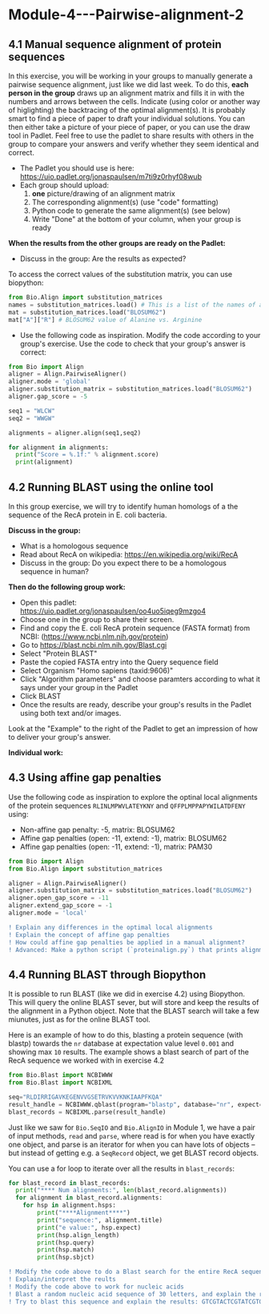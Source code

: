 # Module-4---Pairwise-alignment-2
## 4.1 Manual sequence alignment of protein sequences
In this exercise, you will be working in your groups to manually generate a pairwise sequence alignment, just like we did last week. To do this, **each person in the group** draws up an alignment matrix and fills it in with the numbers and arrows between the cells. Indicate (using color or another way of higlighting) the backtracing of the optimal alignment(s). It is probably smart to find a piece of paper to draft your individual solutions. You can then either take a picture of your piece of paper, or you can use the draw tool in Padlet. Feel free to use the padlet to share results with others in the group to compare your answers and verify whether they seem identical and correct.
- The Padlet you should use is here: https://uio.padlet.org/jonaspaulsen/m7ti9z0rhyf08wub
- Each group should upload:
  1. **one** picture/drawing of an alignment matrix 
  2. The corresponding alignment(s) (use "code" formatting)
  3. Python code to generate the same alignment(s) (see below)
  4. Write "Done" at the bottom of your column, when your group is ready

**When the results from the other groups are ready on the Padlet:**
- Discuss in the group: Are the results as expected?

To access the correct values of the substitution matrix, you can use biopython:
```python
from Bio.Align import substitution_matrices
names = substitution_matrices.load() # This is a list of the names of all available substitution matrices
mat = substitution_matrices.load("BLOSUM62")
mat["A"]["R"] # BLOSUM62 value of Alanine vs. Arginine
```


- Use the following code as inspiration. Modify the code according to your group's exercise. Use the code to check that your group's answer is correct:
```python
from Bio import Align
aligner = Align.PairwiseAligner()
aligner.mode = 'global'
aligner.substitution_matrix = substitution_matrices.load("BLOSUM62")
aligner.gap_score = -5

seq1 = "WLCW"
seq2 = "WWGW"

alignments = aligner.align(seq1,seq2)

for alignment in alignments:
  print("Score = %.1f:" % alignment.score)
  print(alignment)
```

## 4.2 Running BLAST using the online tool
In this group exercise, we will try to identify human homologs of a the  sequence of the RecA protein in E. coli bacteria. 

**Discuss in the group:**
- What is a homologous sequence
- Read about RecA on wikipedia: https://en.wikipedia.org/wiki/RecA 
- Discuss in the group:  Do you expect there to be a homologous sequence in human?

**Then do the following group work:**
- Open this padlet: https://uio.padlet.org/jonaspaulsen/oo4uo5iqeg9mzgo4
- Choose one in the group to share their screen.
- Find and copy the E. coli RecA protein sequence (FASTA format) from NCBI: (https://www.ncbi.nlm.nih.gov/protein)
- Go to https://blast.ncbi.nlm.nih.gov/Blast.cgi
- Select "Protein BLAST"
- Paste the copied FASTA entry into the Query sequence field
- Select Organism "Homo sapiens (taxid:9606)"
- Click "Algorithm parameters" and choose paramters according to what it says under your group in the Padlet
- Click BLAST
- Once the results are ready, describe your group's results in the Padlet using both text and/or images.

Look at the "Example" to the right of the Padlet to get an impression of how to deliver your group's answer.

**Individual work:**

## 4.3 Using affine gap penalties
Use the following code as inspiration to explore the optinal local alignments of the protein sequences `RLINLMPWVLATEYKNY` and `QFFPLMPPAPYWILATDFENY` using:
- Non-affine gap penalty: -5, matrix: BLOSUM62
- Affine gap penalties (open: -11, extend: -1), matrix: BLOSUM62
- Affine gap penalties (open: -11, extend: -1), matrix: PAM30

```python
from Bio import Align
from Bio.Align import substitution_matrices

aligner = Align.PairwiseAligner()
aligner.substitution_matrix = substitution_matrices.load("BLOSUM62")
aligner.open_gap_score = -11
aligner.extend_gap_score = -1
aligner.mode = 'local'
```

```diff
! Explain any differences in the optimal local alignments
! Explain the concept of affine gap penalties
! How could affine gap penalties be applied in a manual alignment?
! Advanced: Make a python script (`proteinalign.py`) that prints alignments of two input protein sequences
```

## 4.4 Running BLAST through Biopython
It is possible to run BLAST (like we did in exercise 4.2) using Biopython. This will query the online BLAST sever, but will store and keep the results of the alignment in a Python object. Note that the BLAST search will take a few miunutes, just as for the online BLAST tool.

Here is an example of how to do this, blasting a protein sequence (with blastp) towards the `nr` database at expectation value level `0.001` and showing max `10` results. The example shows a blast search of part of the RecA sequence we worked with in exercise 4.2

```python
from Bio.Blast import NCBIWWW
from Bio.Blast import NCBIXML

seq="RLDIRRIGAVKEGENVVGSETRVKVVKNKIAAPFKQA"
result_handle = NCBIWWW.qblast(program="blastp", database="nr", expect=0.01, hitlist_size=10, sequence=seq)
blast_records = NCBIXML.parse(result_handle)
```

Just like we saw for `Bio.SeqIO` and `Bio.AlignIO` in Module 1, we have a pair of input methods, `read` and `parse`, where read is for when you have exactly one object, and parse is an iterator for when you can have lots of objects – but instead of getting e.g. a `SeqRecord` object, we get BLAST record objects.

You can use a for loop to iterate over all the results in `blast_records`:
```python
for blast_record in blast_records:
  print("**** Num alignments:", len(blast_record.alignments))
  for alignment in blast_record.alignments:
    for hsp in alignment.hsps:
        print("****Alignment****")
        print("sequence:", alignment.title)
        print("e value:", hsp.expect)
        print(hsp.align_length)
        print(hsp.query)
        print(hsp.match)
        print(hsp.sbjct)
```

```diff
! Modify the code above to do a Blast search for the entire RecA sequence
! Explain/interpret the reults
! Modify the code above to work for nucleic acids
! Blast a random nucleic acid sequence of 30 letters, and explain the results
! Try to blast this sequence and explain the results: GTCGTACTCGTATCGTGACTAGCTAGCTGCT
```
